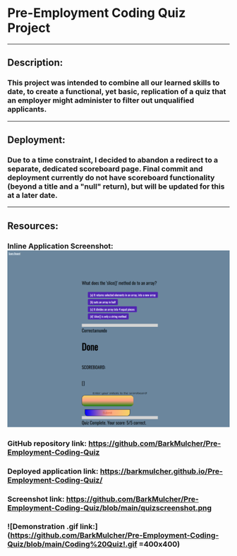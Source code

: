 # Pre-Employment Coding Quiz Project
---------------------------------------
## Description:

### This project was intended to combine all our learned skills to date, to create a functional, yet basic, replication of a quiz that an employer might administer to filter out unqualified applicants.
-----------------------------------------
## Deployment:

### Due to a time constraint, I decided to abandon a redirect to a separate, dedicated scoreboard page. Final commit and deployment currently do not have scoreboard functionality (beyond a title and a "null" return), but will be updated for this at a later date.
------------------------------
## Resources:

### Inline Application Screenshot: ![](https://github.com/BarkMulcher/Pre-Employment-Coding-Quiz/blob/main/quizscreenshot.png)

### GitHub repository link: https://github.com/BarkMulcher/Pre-Employment-Coding-Quiz

### Deployed application link: https://barkmulcher.github.io/Pre-Employment-Coding-Quiz/

### Screenshot link: https://github.com/BarkMulcher/Pre-Employment-Coding-Quiz/blob/main/quizscreenshot.png

###  ![Demonstration .gif link:](https://github.com/BarkMulcher/Pre-Employment-Coding-Quiz/blob/main/Coding%20Quiz!.gif =400x400)